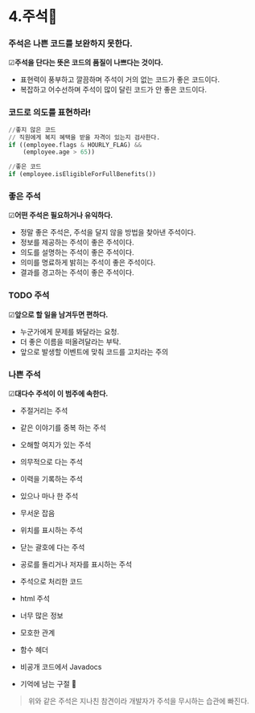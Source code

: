 # 4.주석🔨

### **주석은 나쁜 코드를 보완하지 못한다.**

☑**주석을 단다는 뜻은 코드의 품질이 나쁘다는 것이다.**

- 표현력이 풍부하고 깔끔하며 주석이 거의 없는 코드가 좋은 코드이다.
- 복잡하고 어수선하며 주석이 많이 달린 코드가 안 좋은 코드이다.

### 코드로 의도를 표현하라!

```python
//좋지 않은 코드
// 직원에게 복지 혜택을 받을 자격이 있는지 검사한다.
if ((employee.flags & HOURLY_FLAG) &&
    (employee.age > 65))
```

```python
//좋은 코드
if (employee.isEligibleForFullBenefits())
```

### 좋은 주석

☑**어떤 주석은 필요하거나 유익하다.**

- 정말 좋은 주석은, 주석을 달지 않을 방법을 찾아낸 주석이다.
- 정보를 제공하는 주석이 좋은 주석이다.
- 의도를 설명하는 주석이 좋은 주석이다.
- 의미를 명료하게 밝히는 주석이 좋은 주석이다.
- 결과를 경고하는 주석이 좋은 주석이다.

### TODO 주석

☑**앞으로 할 일을 남겨두면 편하다.**

- 누군가에게 문제를 봐달라는 요청.
- 더 좋은 이름을 떠올려달라는 부탁.
- 앞으로 발생할 이벤트에 맞춰 코드를 고치라는 주의

### 나쁜 주석

☑**대다수 주석이 이 범주에 속한다.**

- 주절거리는 주석
- 같은 이야기를 중복 하는 주석
- 오해할 여지가 있는 주석
- 의무적으로 다는 주석
- 이력을 기록하는 주석
- 있으나 마나 한 주석
- 무서운 잡음
- 위치를 표시하는 주석
- 닫는 괄호에 다는 주석
- 공로를 돌리거나 저자를 표시하는 주석
- 주석으로 처리한 코드
- html 주석
- 너무 많은 정보
- 모호한 관계
- 함수 헤더
- 비공개 코드에서 Javadocs

- 기억에 남는 구절 📖

> 위와 같은 주석은 지나친 참견이라 개발자가 주석을 무시하는 습관에 빠진다.
